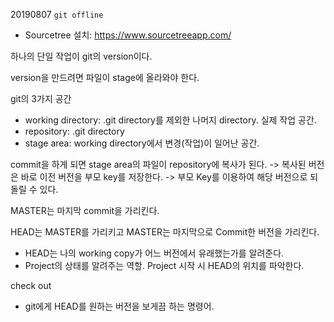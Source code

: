 20190807
`git offline`

- Sourcetree 설치: https://www.sourcetreeapp.com/

하나의 단일 작업이 git의 version이다.

version을 만드려면 파일이 stage에 올라와야 한다.

git의 3가지 공간
 * working directory: .git directory를 제외한 나머지 directory. 실제 작업 공간.
 * repository: .git directory
 * stage area: working directory에서 변경(작업)이 일어난 공간.

commit을 하게 되면 stage area의 파일이 repository에 복사가 된다.
 -> 복사된 버전은 바로 이전 버전을 부모 key를 저장한다.
 -> 부모 Key를 이용하여 해당 버전으로 되돌릴 수 있다.
 
 MASTER는 마지막 commit을 가리킨다.
 
 HEAD는 MASTER를 가리키고 MASTER는 마지막으로 Commit한 버전을 가리킨다.
  - HEAD는 나의 working copy가 어느 버전에서 유래했는가를 알려준다.
  - Project의 상태를 알려주는 역할. Project 시작 시 HEAD의 위치를 파악한다.
  
check out
  - git에게 HEAD를 원하는 버전을 보게끔 하는 명령어.